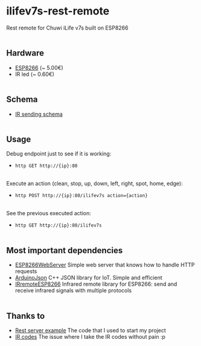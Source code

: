 # ilifev7s-rest-remote
Rest remote for Chuwi iLife v7s built on ESP8266<br><br>


## Hardware
- [ESP8266](https://www.amazon.it/versione-internet-sviluppo-wireless-Micropython/dp/B0791FJB62) (~ 5.00€)
- IR led (~ 0.60€)<br><br>


## Schema
- [IR sending schema](https://github.com/crankyoldgit/IRremoteESP8266/wiki#ir-sending)<br><br>


## Usage
Debug endpoint just to see if it is working:
- `http GET http://{ip}:80`<br><br>

Execute an action (clean, stop, up, down, left, right, spot, home, edge):
- `http POST http://{ip}:80/ilifev7s action={action}`<br><br>

See the previous executed action:
- `http GET http://{ip}:80/ilifev7s`<br><br>


## Most important dependencies
- [ESP8266WebServer](https://github.com/esp8266/Arduino/tree/master/libraries/ESP8266WebServer) Simple web server that knows how to handle HTTP requests
- [ArduinoJson](https://github.com/bblanchon/ArduinoJson) C++ JSON library for IoT. Simple and efficient
- [IRremoteESP8266](https://github.com/crankyoldgit/IRremoteESP8266) Infrared remote library for ESP8266: send and receive infrared signals with multiple protocols<br><br>


## Thanks to
- [Rest server example](https://gist.github.com/mancusoa74/9450227d1251e0a527965e858cf6eebd#file-simplehttprest-ino) The code that I used to start my project
- [IR codes](https://github.com/z3t0/Arduino-IRremote/issues/354) The issue where I take the IR codes without pain :p
